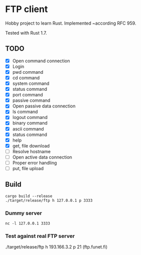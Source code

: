 # FTP client

Hobby project to learn Rust.
Implemented ~according RFC 959.

Tested with Rust 1.7.

## TODO

- [x] Open command connection
- [x] Login
- [x] pwd command
- [x] cd command
- [x] system command
- [x] status command
- [x] port command
- [x] passive command
- [x] Open passive data connection
- [x] ls command
- [x] logout command
- [x] binary command
- [x] ascii command
- [x] status command
- [x] help
- [x] get, file download
- [ ] Resolve hostname
- [ ] Open active data connection
- [ ] Proper error handling
- [ ] put, file upload

## Build
```
cargo build --release
./target/release/ftp h 127.0.0.1 p 3333
```

### Dummy server
```
nc -l 127.0.0.1 3333
```

### Test against real FTP server

./target/release/ftp h 193.166.3.2 p 21 (ftp.funet.fi)
